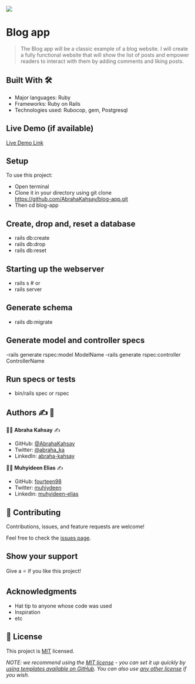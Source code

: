 ![](https://img.shields.io/badge/Microverse-blueviolet)

# Blog app

> The Blog app will be a classic example of a blog website. I will create a fully functional website that will show the list of posts and empower readers to interact with them by adding comments and liking posts.


## Built With :hammer_and_wrench:

- Major languages: Ruby
- Frameworks: Ruby on Rails
- Technologies used: Rubocop, gem, Postgresql

## Live Demo (if available)

[Live Demo Link](https://livedemo.com)

## Setup

To use this project:
- Open terminal
- Clone it in your directory using
git clone https://github.com/AbrahaKahsay/blog-app.git
- Then cd blog-app

## Create, drop and, reset a database

- rails db:create
- rails db:drop
- rails db:reset

## Starting up the webserver

- rails s # or
- rails server
## Generate schema

- rails db:migrate

## Generate model and controller specs

-rails generate rspec:model  ModelName
-rails generate rspec:controller ControllerName

## Run specs or tests
- bin/rails spec or rspec

## Authors :writing_hand: :busts_in_silhouette:

:man_technologist: **Abraha Kahsay** :writing_hand:

- GitHub: [@AbrahaKahsay](https://github.com/AbrahaKahsay)
- Twitter: [@abraha_ka](https://twitter.com/abraha_ka)
- LinkedIn: [abraha-kahsay](https://www.linkedin.com/in/abraha-kahsay/)

:man_technologist: **Muhyideen Elias** :writing_hand:
- GitHub: [fourteen98](https://github.com/Fourteen98/)
- Twitter: [muhiydeen](https://twitter.com/muhiydeen)
- Linkedin: [muhyideen-elias](https://www.linkedin.com/in/muhyideen-elias-53719994/)
## 🤝 Contributing

Contributions, issues, and feature requests are welcome!

Feel free to check the [issues page](../../issues/).

## Show your support

Give a ⭐️ if you like this project!

## Acknowledgments

- Hat tip to anyone whose code was used
- Inspiration
- etc

## 📝 License

This project is [MIT](./LICENSE) licensed.

_NOTE: we recommend using the [MIT license](https://choosealicense.com/licenses/mit/) - you can set it up quickly by [using templates available on GitHub](https://docs.github.com/en/communities/setting-up-your-project-for-healthy-contributions/adding-a-license-to-a-repository). You can also use [any other license](https://choosealicense.com/licenses/) if you wish._
